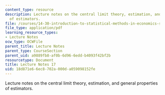 ```yaml
---
content_type: resource
description: Lecture notes on the central limit theory, estimation, and general properties
  of estimators.
file: /courses/14-30-introduction-to-statistical-methods-in-economics-spring-2009/18d871e66ec8702a000da059098152fe_MIT14_30s09_lec17.pdf
file_type: application/pdf
learning_resource_types:
- Lecture Notes
ocw_type: OCWFile
parent_title: Lecture Notes
parent_type: CourseSection
parent_uid: a9889fb8-af0b-6d96-6edd-b4093f42bf2b
resourcetype: Document
title: Lecture Notes 17
uid: 18d871e6-6ec8-702a-000d-a059098152fe
---
```

Lecture notes on the central limit theory, estimation, and general properties of estimators.

